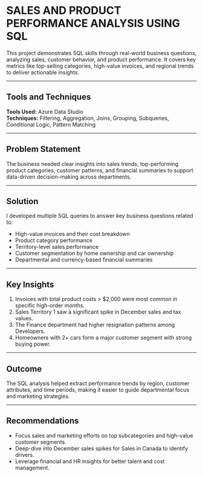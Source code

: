 # SALES AND PRODUCT PERFORMANCE ANALYSIS USING SQL

This project demonstrates SQL skills through real-world business questions, analyzing sales, customer behavior, and product performance. It covers key metrics like top-selling categories, high-value invoices, and regional trends to deliver actionable insights.

---

## Tools and Techniques

**Tools Used:** Azure Data Studio  
**Techniques:** Filtering, Aggregation, Joins, Grouping, Subqueries, Conditional Logic, Pattern Matching

---

## Problem Statement

The business needed clear insights into sales trends, top-performing product categories, customer patterns, and financial summaries to support data-driven decision-making across departments.

---

## Solution

I developed multiple SQL queries to answer key business questions related to:

- High-value invoices and their cost breakdown
- Product category performance
- Territory-level sales performance
- Customer segmentation by home ownership and car ownership
- Departmental and currency-based financial summaries

---

## Key Insights

1. Invoices with total product costs > $2,000 were most common in specific high-order months.
2. Sales Territory 1 saw a significant spike in December sales and tax values.
3. The Finance department had higher resignation patterns among Developers.
4. Homeowners with 2+ cars form a major customer segment with strong buying power.


---

## Outcome

The SQL analysis helped extract performance trends by region, customer attributes, and time periods, making it easier to guide departmental focus and marketing strategies.

---

## Recommendations

- Focus sales and marketing efforts on top subcategories and high-value customer segments.
- Deep-dive into December sales spikes for Sales in Canada to identify drivers.
- Leverage financial and HR insights for better talent and cost management.

